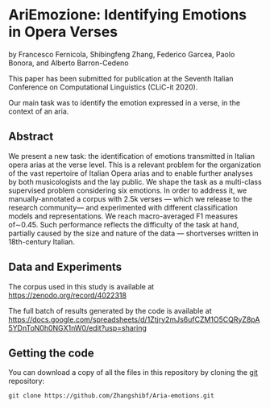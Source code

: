 
# AriEmozione:  Identifying Emotions in Opera Verses

by
Francesco Fernicola,
Shibingfeng Zhang,
Federico Garcea,
Paolo Bonora,
and
Alberto Barron-Cedeno

This paper has been submitted for publication at the Seventh Italian Conference on Computational Linguistics (CLiC-it 2020).

Our main task was to identify  the  emotion  expressed  in  a  verse,  in the context of an aria.


## Abstract

We present a new task:  the identification  of  emotions  transmitted in Italian opera arias at the verse level. This is a relevant problem for the organization  of  the  vast repertoire of  Italian Opera arias and to enable further analyses by both musicologists and the lay  public. 
We  shape  the  task  as  a multi-class supervised problem considering  six  emotions. In  order  to  address it, we manually-annotated a corpus with 2.5k verses — which we release to  the  research  community—  and  experimented with different classification models and representations.  We reach macro-averaged  F1 measures  of∼0.45. Such performance reflects the difficulty of the task at hand, partially caused by the size and nature of the data — shortverses written in 18th-century Italian.


## Data and Experiments

The corpus used in this study is available at
https://zenodo.org/record/4022318

The full batch of results generated by the code is available at
https://docs.google.com/spreadsheets/d/1Ztjry2mJs6ufCZM1O5CQRyZ8pA5YDnToN0h0NGX1nW0/edit?usp=sharing



## Getting the code

You can download a copy of all the files in this repository by cloning the
[git](https://git-scm.com/) repository:

    git clone https://github.com/Zhangshibf/Aria-emotions.git

